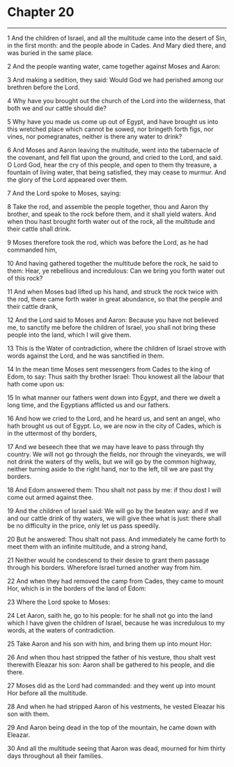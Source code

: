 # Chapter 20

***

1 And the children of Israel, and all the multitude came into the desert of Sin, in the first month: and the people abode in Cades. And Mary died there, and was buried in the same place.

2 And the people wanting water, came together against Moses and Aaron:

3 And making a sedition, they said: Would God we had perished among our brethren before the Lord.

4 Why have you brought out the church of the Lord into the wilderness, that both we and our cattle should die?

5 Why have you made us come up out of Egypt, and have brought us into this wretched place which cannot be sowed, nor bringeth forth figs, nor vines, nor pomegranates, neither is there any water to drink?

6 And Moses and Aaron leaving the multitude, went into the tabernacle of the covenant, and fell flat upon the ground, and cried to the Lord, and said. O Lord God, hear the cry of this people, and open to them thy treasure, a fountain of living water, that being satisfied, they may cease to murmur. And the glory of the Lord appeared over them.

7 And the Lord spoke to Moses, saying:

8 Take the rod, and assemble the people together, thou and Aaron thy brother, and speak to the rock before them, and it shall yield waters. And when thou hast brought forth water out of the rock, all the multitude and their cattle shall drink.

9 Moses therefore took the rod, which was before the Lord, as he had commanded him,

10 And having gathered together the multitude before the rock, he said to them: Hear, ye rebellious and incredulous: Can we bring you forth water out of this rock?

11 And when Moses bad lifted up his hand, and struck the rock twice with the rod, there came forth water in great abundance, so that the people and their cattle drank,

12 And the Lord said to Moses and Aaron: Because you have not believed me, to sanctify me before the children of Israel, you shall not bring these people into the land, which I will give them.

13 This is the Water of contradiction, where the children of Israel strove with words against the Lord, and he was sanctified in them.

14 In the mean time Moses sent messengers from Cades to the king of Edom, to say: Thus saith thy brother Israel: Thou knowest all the labour that hath come upon us:

15 In what manner our fathers went down into Egypt, and there we dwelt a long time, and the Egyptians afflicted us and our fathers.

16 And how we cried to the Lord, and he heard us, and sent an angel, who hath brought us out of Egypt. Lo, we are now in the city of Cades, which is in the uttermost of thy borders,

17 And we beseech thee that we may have leave to pass through thy country. We will not go through the fields, nor through the vineyards, we will not drink the waters of thy wells, but we will go by the common highway, neither turning aside to the right hand, nor to the left, till we are past thy borders.

18 And Edom answered them: Thou shalt not pass by me: if thou dost I will come out armed against thee.

19 And the children of Israel said: We will go by the beaten way: and if we and our cattle drink of thy waters, we will give thee what is just: there shall be no difficulty in the price, only let us pass speedily.

20 But he answered: Thou shalt not pass. And immediately he came forth to meet them with an infinite multitude, and a strong hand,

21 Neither would he condescend to their desire to grant them passage through his borders. Wherefore Israel turned another way from him.

22 And when they had removed the camp from Cades, they came to mount Hor, which is in the borders of the land of Edom:

23 Where the Lord spoke to Moses:

24 Let Aaron, saith he, go to his people: for he shall not go into the land which I have given the children of Israel, because he was incredulous to my words, at the waters of contradiction.

25 Take Aaron and his son with him, and bring them up into mount Hor:

26 And when thou hast stripped the father of his vesture, thou shalt vest therewith Eleazar his son: Aaron shall be gathered to his people, and die there.

27 Moses did as the Lord had commanded: and they went up into mount Hor before all the multitude.

28 And when he had stripped Aaron of his vestments, he vested Eleazar his son with them.

29 And Aaron being dead in the top of the mountain, he came down with Eleazar.

30 And all the multitude seeing that Aaron was dead, mourned for him thirty days throughout all their families.

